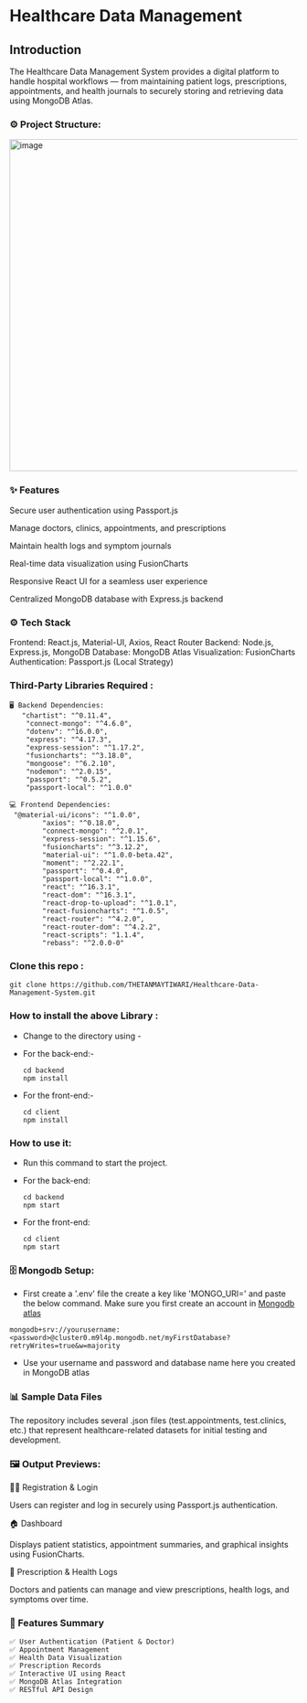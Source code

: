 # Healthcare Data Management

## Introduction

The Healthcare Data Management System provides a digital platform to handle hospital workflows — from maintaining patient logs, prescriptions, appointments, and health journals to securely storing and retrieving data using MongoDB Atlas.


### ⚙️ Project Structure: 

<img width="691" height="581" alt="image" src="https://github.com/user-attachments/assets/1f6da0b3-d418-43f7-bea1-744945ef0240" />


### ✨ Features

Secure user authentication using Passport.js

Manage doctors, clinics, appointments, and prescriptions

Maintain health logs and symptom journals

Real-time data visualization using FusionCharts

Responsive React UI for a seamless user experience

Centralized MongoDB database with Express.js backend


### ⚙️ Tech Stack

Frontend: React.js, Material-UI, Axios, React Router
Backend: Node.js, Express.js, MongoDB
Database: MongoDB Atlas
Visualization: FusionCharts
Authentication: Passport.js (Local Strategy)



### Third-Party Libraries Required :

```
🖥️ Backend Dependencies:
   "chartist": "^0.11.4",
    "connect-mongo": "^4.6.0",
    "dotenv": "^16.0.0",
    "express": "^4.17.3",
    "express-session": "^1.17.2",
    "fusioncharts": "^3.18.0",
    "mongoose": "^6.2.10",
    "nodemon": "^2.0.15",
    "passport": "^0.5.2",
    "passport-local": "^1.0.0"
```

```
💻 Frontend Dependencies:
 "@material-ui/icons": "^1.0.0",
        "axios": "^0.18.0",
        "connect-mongo": "^2.0.1",
        "express-session": "^1.15.6",
        "fusioncharts": "^3.12.2",
        "material-ui": "^1.0.0-beta.42",
        "moment": "^2.22.1",
        "passport": "^0.4.0",
        "passport-local": "^1.0.0",
        "react": "^16.3.1",
        "react-dom": "^16.3.1",
        "react-drop-to-upload": "^1.0.1",
        "react-fusioncharts": "^1.0.5",
        "react-router": "^4.2.0",
        "react-router-dom": "^4.2.2",
        "react-scripts": "1.1.4",
        "rebass": "^2.0.0-0"
```
### Clone this repo :
```
git clone https://github.com/THETANMAYTIWARI/Healthcare-Data-Management-System.git
```
### How to install the above Library :

- Change to the directory using -

- For the back-end:-
  ```
  cd backend
  npm install
  ```
- For the front-end:-
  ```
  cd client
  npm install
  ```

### How to use it:

- Run this command to start the project.

- For the back-end:
  ```
  cd backend
  npm start
  ```
- For the front-end:
  ```
  cd client
  npm start
  ```


### 🗄️ Mongodb Setup:

- First create a '.env' file the create a key like 'MONGO_URI=' and paste the below command. Make sure you first create
  an account in [Mongodb atlas](https://www.mongodb.com/cloud/atlas)
```
mongodb+srv://yourusername:<password>@cluster0.m9l4p.mongodb.net/myFirstDatabase?retryWrites=true&w=majority
```
- Use your username and password and database name here you created in MongoDB atlas



### 📊 Sample Data Files

The repository includes several .json files (test.appointments, test.clinics, etc.) that represent healthcare-related datasets for initial testing and development.



### 🖼️ Output Previews:

🧍‍♂️ Registration & Login

Users can register and log in securely using Passport.js authentication.

🏠 Dashboard

Displays patient statistics, appointment summaries, and graphical insights using FusionCharts.

💊 Prescription & Health Logs

Doctors and patients can manage and view prescriptions, health logs, and symptoms over time.



### 🧠 Features Summary
```
✅ User Authentication (Patient & Doctor)
✅ Appointment Management
✅ Health Data Visualization
✅ Prescription Records
✅ Interactive UI using React
✅ MongoDB Atlas Integration
✅ RESTful API Design
```
